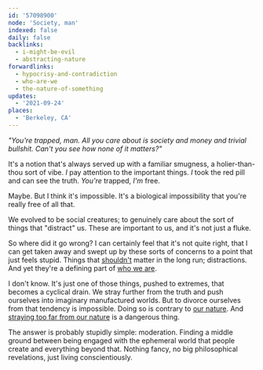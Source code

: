 ```yaml
---
id: '57098900'
node: 'Society, man'
indexed: false
daily: false
backlinks:
  - i-might-be-evil
  - abstracting-nature
forwardlinks:
  - hypocrisy-and-contradiction
  - who-are-we
  - the-nature-of-something
updates:
  - '2021-09-24'
places:
  - 'Berkeley, CA'
---
```

*"You're trapped, man. All you care about is society and money and trivial bullshit. Can't you see how none of it matters?"*

It's a notion that's always served up with a familiar smugness, a holier-than-thou sort of vibe. *I* pay attention to the important things. *I* took the red pill and can see the truth. *You're* trapped, *I'm* free. 

Maybe. But I think it's impossible. It's a biological impossibility that you're really free of all that. 

We evolved to be social creatures; to genuinely care about the sort of things that "distract" us. These are important to us, and it's not just a fluke.

So where did it go wrong? I can certainly feel that it's not quite right, that I can get taken away and swept up by these sorts of concerns to a point that just feels stupid. Things that [shouldn't](hypocrisy-and-contradiction.md) matter in the long run; distractions. And yet they're a defining part of [who we are](who-are-we.md).

I don't know. It's just one of those things, pushed to extremes, that becomes a cyclical drain. We stray further from the truth and push ourselves into imaginary manufactured worlds. But to divorce ourselves from that tendency is impossible. Doing so is contrary to [our nature](the-nature-of-something.md). And [straying too far from our nature](who-are-we.md) is a dangerous thing. 

The answer is probably stupidly simple: moderation. Finding a middle ground between being engaged with the ephemeral world that people create and everything beyond that. Nothing fancy, no big philosophical revelations, just living conscientiously. 
